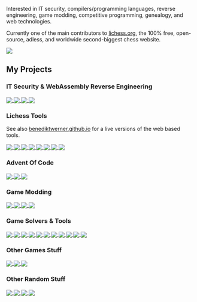 Interested in IT security, compilers/programming languages, reverse engineering, game modding, competitive programming, genealogy, and web technologies.

Currently one of the main contributors to [lichess.org](https://lichess.org), the 100% free, open-source, adless, and worldwide second-biggest chess website.

<a href="https://github.com/lichess-org/lila">
  <img align="center" src="https://github-readme-stats.vercel.app/api/pin/?username=lichess-org&repo=lila&show_owner=true" />
</a>

## My Projects

### IT Security & WebAssembly Reverse Engineering

<a href="https://github.com/benediktwerner/rewasm">
  <img align="center" src="https://github-readme-stats.vercel.app/api/pin/?username=benediktwerner&repo=rewasm" />
</a>
<a href="https://github.com/benediktwerner/wasmdbg">
  <img align="center" src="https://github-readme-stats.vercel.app/api/pin/?username=benediktwerner&repo=wasmdbg" />
</a>
<a href="https://github.com/benediktwerner/cscg2020">
  <img align="center" src="https://github-readme-stats.vercel.app/api/pin/?username=benediktwerner&repo=cscg2020" />
</a>
<a href="https://github.com/benediktwerner/pwnutils">
  <img align="center" src="https://github-readme-stats.vercel.app/api/pin/?username=benediktwerner&repo=pwnutils" />
</a>

### Lichess Tools

See also [benediktwerner.github.io](https://benediktwerner.github.io/) for a live versions of the web based tools.

<a href="https://github.com/benediktwerner/lichess-docker">
  <img align="center" src="https://github-readme-stats.vercel.app/api/pin/?username=benediktwerner&repo=lichess-docker" />
</a>
<a href="https://github.com/benediktwerner/liusearch">
  <img align="center" src="https://github-readme-stats.vercel.app/api/pin/?username=benediktwerner&repo=liusearch" />
</a>
<a href="https://github.com/benediktwerner/CR-bot">
  <img align="center" src="https://github-readme-stats.vercel.app/api/pin/?username=benediktwerner&repo=CR-bot" />
</a>
<a href="https://github.com/benediktwerner/Twitch-Chat-vs-Streamer-Lichess">
  <img align="center" src="https://github-readme-stats.vercel.app/api/pin/?username=benediktwerner&repo=Twitch-Chat-vs-Streamer-Lichess" />
</a>
<a href="https://github.com/benediktwerner/lichess-list-banned-team-members">
  <img align="center" src="https://github-readme-stats.vercel.app/api/pin/?username=benediktwerner&repo=lichess-list-banned-team-members" />
</a>
<a href="https://github.com/benediktwerner/lichess-challenge-list">
  <img align="center" src="https://github-readme-stats.vercel.app/api/pin/?username=benediktwerner&repo=lichess-challenge-list" />
</a>
<a href="https://github.com/benediktwerner/lichess-themed-tournament-schedule">
  <img align="center" src="https://github-readme-stats.vercel.app/api/pin/?username=benediktwerner&repo=lichess-themed-tournament-schedule" />
</a>
<a href="https://github.com/benediktwerner/fide-binance">
  <img align="center" src="https://github-readme-stats.vercel.app/api/pin/?username=benediktwerner&repo=fide-binance" />
</a>

### Advent Of Code

<a href="https://github.com/benediktwerner/AdventOfCode">
  <img align="center" src="https://github-readme-stats.vercel.app/api/pin/?username=benediktwerner&repo=AdventOfCode" />
</a>
<a href="https://github.com/benediktwerner/intcode">
  <img align="center" src="https://github-readme-stats.vercel.app/api/pin/?username=benediktwerner&repo=intcode" />
</a>
<a href="https://github.com/benediktwerner/aoc-leaderboard">
  <img align="center" src="https://github-readme-stats.vercel.app/api/pin/?username=benediktwerner&repo=aoc-leaderboard" />
</a>

### Game Modding

<a href="https://github.com/benediktwerner/Desperados3Mods">
  <img align="center" src="https://github-readme-stats.vercel.app/api/pin/?username=benediktwerner&repo=Desperados3Mods" />
</a>
<a href="https://github.com/ytinu-mods/ytinu">
  <img align="center" src="https://github-readme-stats.vercel.app/api/pin/?username=ytinu-mods&repo=ytinu" />
</a>
<a href="https://github.com/benediktwerner/MF22Mods">
  <img align="center" src="https://github-readme-stats.vercel.app/api/pin/?username=benediktwerner&repo=MF22Mods" />
</a>
<a href="https://github.com/benediktwerner/RewiredBlocker">
  <img align="center" src="https://github-readme-stats.vercel.app/api/pin/?username=benediktwerner&repo=RewiredBlocker" />
</a>

### Game Solvers & Tools

<a href="https://github.com/benediktwerner/opus_magnum_sigmars_garden">
  <img align="center" src="https://github-readme-stats.vercel.app/api/pin/?username=benediktwerner&repo=opus_magnum_sigmars_garden" />
</a>
<a href="https://github.com/benediktwerner/vampire-survivors-power-up-calculator">
  <img align="center" src="https://github-readme-stats.vercel.app/api/pin/?username=benediktwerner&repo=vampire-survivors-power-up-calculator" />
</a>
<a href="https://github.com/benediktwerner/bad-north-save-game-editor">
  <img align="center" src="https://github-readme-stats.vercel.app/api/pin/?username=benediktwerner&repo=bad-north-save-game-editor" />
</a>
<a href="https://github.com/benediktwerner/KTANEPasswordCracker">
  <img align="center" src="https://github-readme-stats.vercel.app/api/pin/?username=benediktwerner&repo=KTANEPasswordCracker" />
</a>
<a href="https://github.com/benediktwerner/Minesweeper">
  <img align="center" src="https://github-readme-stats.vercel.app/api/pin/?username=benediktwerner&repo=Minesweeper" />
</a>
<a href="https://github.com/benediktwerner/SudokuSolverPython">
  <img align="center" src="https://github-readme-stats.vercel.app/api/pin/?username=benediktwerner&repo=SudokuSolverPython" />
</a>
<a href="https://github.com/benediktwerner/WoodRiddleSolver">
  <img align="center" src="https://github-readme-stats.vercel.app/api/pin/?username=benediktwerner&repo=WoodRiddleSolver" />
</a>
<a href="https://github.com/benediktwerner/NonogrammSolver">
  <img align="center" src="https://github-readme-stats.vercel.app/api/pin/?username=benediktwerner&repo=NonogrammSolver" />
</a>
<a href="https://github.com/benediktwerner/CrossCellsSolver">
  <img align="center" src="https://github-readme-stats.vercel.app/api/pin/?username=benediktwerner&repo=CrossCellsSolver" />
</a>
<a href="https://github.com/benediktwerner/trees-and-tents">
  <img align="center" src="https://github-readme-stats.vercel.app/api/pin/?username=benediktwerner&repo=trees-and-tents" />
</a>
<a href="https://github.com/benediktwerner/WordLadder">
  <img align="center" src="https://github-readme-stats.vercel.app/api/pin/?username=benediktwerner&repo=WordLadder" />
</a>

### Other Games Stuff

<a href="https://github.com/benediktwerner/DnDScreen">
  <img align="center" src="https://github-readme-stats.vercel.app/api/pin/?username=benediktwerner&repo=DnDScreen" />
</a>
<a href="https://github.com/benediktwerner/dnd-tracker">
  <img align="center" src="https://github-readme-stats.vercel.app/api/pin/?username=benediktwerner&repo=dnd-tracker" />
</a>
<a href="https://github.com/benediktwerner/two-lying">
  <img align="center" src="https://github-readme-stats.vercel.app/api/pin/?username=benediktwerner&repo=two-lying" />
</a>

### Other Random Stuff

<a href="https://github.com/benediktwerner/WikiLinkAnalyzer">
  <img align="center" src="https://github-readme-stats.vercel.app/api/pin/?username=benediktwerner&repo=WikiLinkAnalyzer" />
</a>
<a href="https://github.com/benediktwerner/bxbot">
  <img align="center" src="https://github-readme-stats.vercel.app/api/pin/?username=benediktwerner&repo=bxbot" />
</a>
<a href="https://github.com/benediktwerner/RobotCarolCalculator">
  <img align="center" src="https://github-readme-stats.vercel.app/api/pin/?username=benediktwerner&repo=RobotCarolCalculator" />
</a>
<a href="https://github.com/benediktwerner/KorrekturTool">
  <img align="center" src="https://github-readme-stats.vercel.app/api/pin/?username=benediktwerner&repo=KorrekturTool" />
</a>
